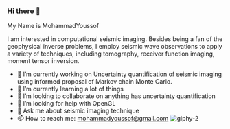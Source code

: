 ### Hi there 👋

 
My Name is MohammadYoussof 

I am interested in computational seismic imaging. Besides being a fan of the geophysical inverse problems, I employ seismic wave observations to apply a variety of techniques, including tomography, receiver function imaging, moment tensor inversion.

- 🔭 I’m currently working on Uncertainty quantification of seismic imaging
using informed proposal of Markov chain Monte Carlo.
- 🌱 I’m currently learning a lot of things
- 👯 I’m looking to collaborate on anything has uncertainty quantification
- 🤔 I’m looking for help with OpenGL
- 💬 Ask me about seismic imaging technique
- 📫 How to reach me: mohammadyoussof@gmail.com
![giphy-2](https://user-images.githubusercontent.com/25856016/167450221-e14f4aa2-11b7-4a44-bee3-f39b0713e3d3.gif)
